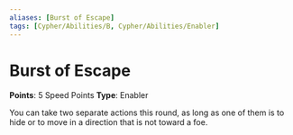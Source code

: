 ```yaml
---
aliases: [Burst of Escape]
tags: [Cypher/Abilities/B, Cypher/Abilities/Enabler]
---
```


# Burst of Escape

**Points**: 5 Speed Points
**Type**: Enabler

You can take two separate actions this round, as long as one of them is to hide or to move in a direction that is not toward a foe.
